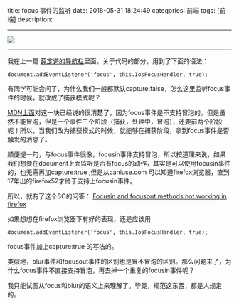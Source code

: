 title:  focus 事件的监听
date: 2018-05-31  18:24:49 
categories: 前端
tags: [前端] 
description: 


---


![](http://7ktu2f.com1.z0.glb.clouddn.com/javascript.png)

---


我在上一篇 [薛定谔的导航栏](https://www.jianshu.com/p/6392732dc7ed)里面，关于代码的部分，用到了下面的语法：

`document.addEventListener('focus', this.IosFocusHandler, true);`

有同学可能会问了，为什么我们一般都默认capture:false，怎么这里监听focus事件的时候，就改成了捕获模式呢？

[MDN上面](https://developer.mozilla.org/en-US/docs/Web/API/HTMLElement/focus)对这一块已经说的很清楚了，因为focus事件是不支持冒泡的。但是虽然不能冒泡，但是一个事件三个阶段（捕获，处理中，冒泡），还要前两个阶段呢！所以，当我们改为捕获模式的时候，就能够在捕获阶段，拿到focus事件是否触发的消息了。

顺便提一句，与focus事件很像，focusin事件支持冒泡，所以按道理来说，如果我们想要在document上面监听是否有focus的动作，其实是可以使用focusin事件的，也无需再加capture:true ,但是从caniuse.com 可以知道firefox浏览器，直到17年出的firefox52才终于支持上focusin事件。

所以，就有了这个SO的问答： [Focusin and focusout methods not working in firefox](https://stackoverflow.com/questions/24809835/focusin-and-focusout-methods-not-working-in-firefox)

如果想想在firefox浏览器下有好的表现，还是应该用

`document.addEventListener('focus', this.IosFocusHandler, true);`

focus事件加上capture:true 的写法的。

类似地，blur事件和focusout事件的区别也是冒不冒泡的区别。那么问题来了，为什么focus事件不直接支持冒泡，再去掉一个重复的focusin事件呢？

我只能试图从focus和blur的语义上来理解了。毕竟，规范这东西，都是人规定的。





